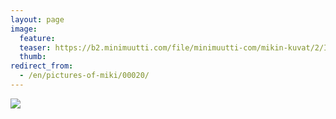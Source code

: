 ```yaml
---
layout: page
image:
  feature:
  teaser: https://b2.minimuutti.com/file/minimuutti-com/mikin-kuvat/2/IMG26254-245px.jpg
  thumb:
redirect_from:
  - /en/pictures-of-miki/00020/
---
```


![](https://b2.minimuutti.com/file/minimuutti-com/mikin-kuvat/3/IMG26254-800px.jpg)
